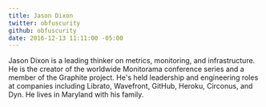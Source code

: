 ```yaml
---
title: Jason Dixon
twitter: obfuscurity
github: obfuscurity
date: 2016-12-13 11:11:00 -05:00
---
```


Jason Dixon is a leading thinker on metrics, monitoring, and infrastructure. He is the creator of the worldwide Monitorama conference series and a member of the Graphite project. He's held leadership and engineering roles at companies including Librato, Wavefront, GitHub, Heroku, Circonus, and Dyn. He lives in Maryland with his family.
